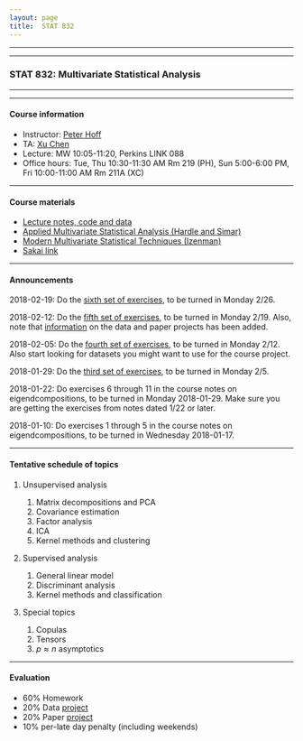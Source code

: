 ```yaml
---
layout: page
title:  STAT 832 
---
```



---
---



### STAT 832: Multivariate Statistical Analysis


---
---

#### Course information
* Instructor: [Peter Hoff](https://pdhoff.github.io/) 
* TA: [Xu Chen](https://stat.duke.edu/people/xu-chen) 
* Lecture: MW 10:05-11:20, Perkins LINK 088
* Office hours: Tue, Thu 10:30-11:30 AM Rm 219 (PH),   Sun 5:00-6:00 PM, Fri 10:00-11:00 AM Rm 211A (XC)     

---

#### Course materials 
* [Lecture notes, code and data](http://www.stat.duke.edu/~pdh10/Teaching/832/)
* [Applied Multivariate Statistical Analysis (Hardle and Simar)](http://www.springer.com/us/book/9783662451700) 
* [Modern Multivariate Statistical Techniques (Izenman)](http://www.springer.com/us/book/9780387781884)     
* [Sakai link](https://sakai.duke.edu/portal/site/25f8a160-5596-4947-8fcc-f26900f671a2)

---

#### Announcements  
2018-02-19: Do the [sixth set of exercises](hw6), to be turned
in Monday 2/26. 


2018-02-12: Do the [fifth set of exercises](hw5), to be turned
in Monday 2/19. Also, note that [information](project) on the data and paper 
projects has been added. 


2018-02-05: Do the [fourth set of exercises](hw4), to be turned
in Monday 2/12. Also start looking for datasets you might want to 
use for the course project. 



2018-01-29: Do the [third set of exercises](hw3), to be turned 
in Monday 2/5. 

2018-01-22: Do exercises 6 through 11 in the course notes on
eigendcompositions, to be turned in Monday 2018-01-29. Make sure 
you are getting the exercises from notes dated 1/22 or later. 


2018-01-10: Do exercises 1 through 5 in the course notes on
eigendcompositions, to be turned in Wednesday 2018-01-17.




---


#### Tentative schedule of topics  
1. Unsupervised analysis
   1. Matrix decompositions and PCA  
   2. Covariance estimation
   3. Factor analysis
   4. ICA 
   5. Kernel methods and clustering


2. Supervised analysis
   1. General linear model 
   2. Discriminant analysis 
   3. Kernel methods and classification

3. Special topics
   1. Copulas 
   2. Tensors
   3. $p\approx n$ asymptotics 



---

#### Evaluation
* 60% Homework 
* 20% Data [project](project)
* 20% Paper [project](project)
* 10% per-late day penalty (including weekends) 


